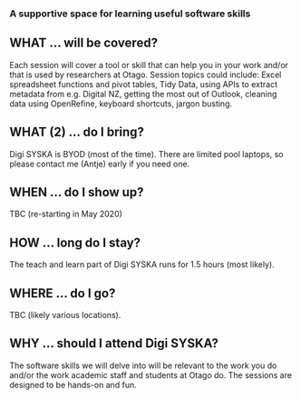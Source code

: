 ### A supportive space for learning useful software skills

## WHAT ... will be covered?
Each session will cover a tool or skill that can help you in your work and/or that is used by researchers at Otago. Session topics could include: Excel spreadsheet functions and pivot tables, Tidy Data, using APIs to extract metadata from e.g. Digital NZ, getting the most out of Outlook, cleaning data using OpenRefine, keyboard shortcuts, jargon busting.   

## WHAT (2) ... do I bring?
Digi SYSKA is BYOD (most of the time). There are limited pool laptops, so please contact me (Antje) early if you need one. 

## WHEN ... do I show up?
TBC (re-starting in May 2020) 

## HOW ... long do I stay?
The teach and learn part of Digi SYSKA runs for 1.5 hours (most likely).

## WHERE ... do I go?
TBC (likely various locations).

## WHY ... should I attend Digi SYSKA?
The software skills we will delve into will be relevant to the work you do and/or the work academic staff and students at Otago do. The sessions are designed to be hands-on and fun. 

